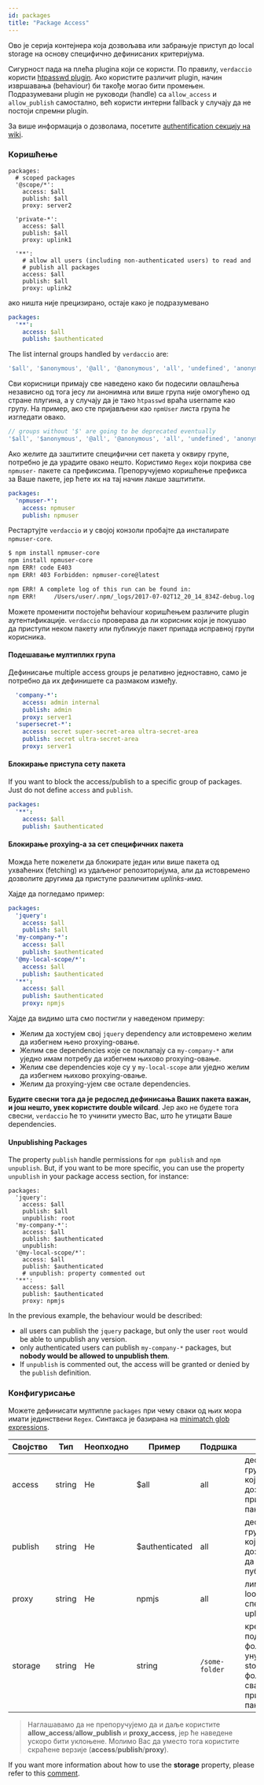 ```yaml
---
id: packages
title: "Package Access"
---
```


Ово је серија контејнера која дозвољава или забрањује приступ до local storage на основу специфично дефинисаних критеријума.

Сигурност пада на плећа plugina који се користи. По правилу, `verdaccio` користи [htpasswd plugin](https://github.com/verdaccio/verdaccio-htpasswd). Ако користите различит plugin, начин извршавања (behaviour) би такође могао бити промењен. Подразумевани plugin не руководи (handle) са `allow_access` и `allow_publish` самостално, већ користи интерни fallback у случају да не постоји спремни plugin.

За више информација о дозволама, посетите [authentification секцију на wiki](auth.md).

### Коришћење

```yalm
packages:
  # scoped packages
  '@scope/*':
    access: $all
    publish: $all
    proxy: server2

  'private-*':
    access: $all
    publish: $all
    proxy: uplink1

  '**':
    # allow all users (including non-authenticated users) to read and
    # publish all packages
    access: $all
    publish: $all
    proxy: uplink2
```

ако ништа није прецизирано, остаје како је подразумевано

```yaml
packages:
  '**':
    access: $all
    publish: $authenticated
```

The list internal groups handled by `verdaccio` are:

```js
'$all', '$anonymous', '@all', '@anonymous', 'all', 'undefined', 'anonymous'
```

Сви корисници примају све наведено како би подесили овлашћења независно од тога јесу ли анонимна или више група није омогућено од стране плугина, а у случају да је тако `htpasswd` враћа username као групу. На пример, ако сте пријављени као `npmUser` листа група ће изгледати овако.

```js
// groups without '$' are going to be deprecated eventually
'$all', '$anonymous', '@all', '@anonymous', 'all', 'undefined', 'anonymous', 'npmUser'
```

Ако желите да заштитите специфични сет пакета у оквиру групе, потребно је да урадите овако нешто. Користимо `Regex` који покрива све `npmuser-` пакете са префиксима. Препоручујемо коришћење префикса за Ваше пакете, јер ћете их на тај начин лакше заштитити.

```yaml
packages:
  'npmuser-*':
    access: npmuser
    publish: npmuser
```

Рестартујте `verdaccio` и у својој конзоли пробајте да инсталирате `npmuser-core`.

```bash
$ npm install npmuser-core
npm install npmuser-core
npm ERR! code E403
npm ERR! 403 Forbidden: npmuser-core@latest

npm ERR! A complete log of this run can be found in:
npm ERR!     /Users/user/.npm/_logs/2017-07-02T12_20_14_834Z-debug.log
```

Можете променити постојећи behaviour коришћењем различите plugin аутентификације. `verdaccio` проверава да ли корисник који је покушао да приступи неком пакету или публикује пакет припада исправној групи корисника.

#### Подешавање мултиплих група

Дефинисање multiple access groups је релативно једноставно, само је потребно да их дефинишете са размаком између.

```yaml
  'company-*':
    access: admin internal
    publish: admin
    proxy: server1
  'supersecret-*':
    access: secret super-secret-area ultra-secret-area
    publish: secret ultra-secret-area
    proxy: server1
```

#### Блокирање приступа сету пакета

If you want to block the access/publish to a specific group of packages. Just do not define `access` and `publish`.

```yaml
packages:
  '**':
    access: $all
    publish: $authenticated
```

#### Блокирање proxying-а за сет специфичних пакета

Можда ћете пожелети да блокирате један или више пакета од ухваћених (fetching) из удаљеног репозиторијума, али да истовремено дозволите другима да приступе различитим *uplinks-има*.

Хајде да погледамо пример:

```yaml
packages:
  'jquery':
    access: $all
    publish: $all
  'my-company-*':
    access: $all
    publish: $authenticated
  '@my-local-scope/*':
    access: $all
    publish: $authenticated
  '**':
    access: $all
    publish: $authenticated
    proxy: npmjs
```

Хајде да видимо шта смо постигли у наведеном примеру:

* Желим да хостујем свој `jquery` dependency али истовремено желим да избегнем њено proxying-овање.
* Желим све dependencies које се поклапају са `my-company-*` али уједно имам потребу да избегнем њихово proxying-овање.
* Желим све dependencies које су у `my-local-scope` али уједно желим да избегнем њихово proxying-овање.
* Желим да proxying-ујем све остале dependencies.

**Будите свесни тога да је редослед дефинисања Ваших пакета важан, и још нешто, увек користите double wilcard**. Јер ако не будете тога свесни, `verdaccio` ће то учинити уместо Вас, што ће утицати Ваше dependencies.

#### Unpublishing Packages

The property `publish` handle permissions for `npm publish` and `npm unpublish`. But, if you want to be more specific, you can use the property `unpublish` in your package access section, for instance:

```yalm
packages:
  'jquery':
    access: $all
    publish: $all
    unpublish: root
  'my-company-*':
    access: $all
    publish: $authenticated
    unpublish: 
  '@my-local-scope/*':
    access: $all
    publish: $authenticated
    # unpublish: property commented out
  '**':
    access: $all
    publish: $authenticated
    proxy: npmjs
```

In the previous example, the behaviour would be described:

* all users can publish the `jquery` package, but only the user `root` would be able to unpublish any version.
* only authenticated users can publish `my-company-*` packages, but **nobody would be allowed to unpublish them**.
* If `unpublish` is commented out, the access will be granted or denied by the `publish` definition.

### Конфигурисање

Можете дефинисати мултипле `packages` при чему сваки од њих мора имати јединствени `Regex`. Синтакса је базирана на [minimatch glob expressions](https://github.com/isaacs/minimatch).

| Својство | Тип    | Неопходно | Пример         | Подршка        | Опис                                                                |
| -------- | ------ | --------- | -------------- | -------------- | ------------------------------------------------------------------- |
| access   | string | Не        | $all           | all            | дефинише групе којима је дозвољен приступ пакету                    |
| publish  | string | Не        | $authenticated | all            | дефинише групе којима је дозвољено да публикују                     |
| proxy    | string | Не        | npmjs          | all            | лимитира look ups за специфични uplink                              |
| storage  | string | Не        | string         | `/some-folder` | креира под-фолдер унутрар storage фолдера за сваки приступ пакетима |

> Наглашавамо да не препоручујемо да и даље користите **allow_access**/**allow_publish** и **proxy_access**, јер ће наведене ускоро бити уклоњене. Молимо Вас да уместо тога користите скраћене верзије (**access**/**publish**/**proxy**).

If you want more information about how to use the **storage** property, please refer to this [comment](https://github.com/verdaccio/verdaccio/issues/1383#issuecomment-509933674).